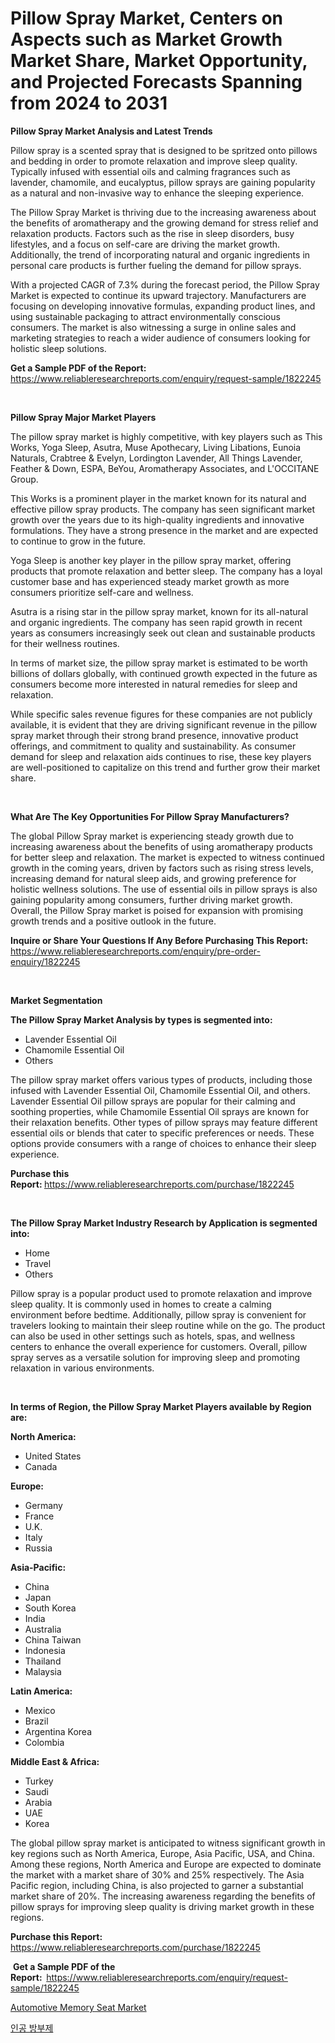 <p><h1>Pillow Spray Market, Centers on Aspects such as Market Growth Market Share, Market Opportunity, and Projected Forecasts Spanning from 2024 to 2031</h1></p><p><strong>Pillow Spray Market Analysis and Latest Trends</strong></p>
<p><p>Pillow spray is a scented spray that is designed to be spritzed onto pillows and bedding in order to promote relaxation and improve sleep quality. Typically infused with essential oils and calming fragrances such as lavender, chamomile, and eucalyptus, pillow sprays are gaining popularity as a natural and non-invasive way to enhance the sleeping experience.</p><p>The Pillow Spray Market is thriving due to the increasing awareness about the benefits of aromatherapy and the growing demand for stress relief and relaxation products. Factors such as the rise in sleep disorders, busy lifestyles, and a focus on self-care are driving the market growth. Additionally, the trend of incorporating natural and organic ingredients in personal care products is further fueling the demand for pillow sprays.</p><p>With a projected CAGR of 7.3% during the forecast period, the Pillow Spray Market is expected to continue its upward trajectory. Manufacturers are focusing on developing innovative formulas, expanding product lines, and using sustainable packaging to attract environmentally conscious consumers. The market is also witnessing a surge in online sales and marketing strategies to reach a wider audience of consumers looking for holistic sleep solutions.</p></p>
<p><strong>Get a Sample PDF of the Report:&nbsp;</strong> <a href="https://www.reliableresearchreports.com/enquiry/request-sample/1822245">https://www.reliableresearchreports.com/enquiry/request-sample/1822245</a></p>
<p>&nbsp;</p>
<p><strong>Pillow Spray Major Market Players</strong></p>
<p><p>The pillow spray market is highly competitive, with key players such as This Works, Yoga Sleep, Asutra, Muse Apothecary, Living Libations, Eunoia Naturals, Crabtree & Evelyn, Lordington Lavender, All Things Lavender, Feather & Down, ESPA, BeYou, Aromatherapy Associates, and L'OCCITANE Group.</p><p>This Works is a prominent player in the market known for its natural and effective pillow spray products. The company has seen significant market growth over the years due to its high-quality ingredients and innovative formulations. They have a strong presence in the market and are expected to continue to grow in the future.</p><p>Yoga Sleep is another key player in the pillow spray market, offering products that promote relaxation and better sleep. The company has a loyal customer base and has experienced steady market growth as more consumers prioritize self-care and wellness.</p><p>Asutra is a rising star in the pillow spray market, known for its all-natural and organic ingredients. The company has seen rapid growth in recent years as consumers increasingly seek out clean and sustainable products for their wellness routines.</p><p>In terms of market size, the pillow spray market is estimated to be worth billions of dollars globally, with continued growth expected in the future as consumers become more interested in natural remedies for sleep and relaxation.</p><p>While specific sales revenue figures for these companies are not publicly available, it is evident that they are driving significant revenue in the pillow spray market through their strong brand presence, innovative product offerings, and commitment to quality and sustainability. As consumer demand for sleep and relaxation aids continues to rise, these key players are well-positioned to capitalize on this trend and further grow their market share.</p></p>
<p>&nbsp;</p>
<p><strong>What Are The Key Opportunities For Pillow Spray Manufacturers?</strong></p>
<p><p>The global Pillow Spray market is experiencing steady growth due to increasing awareness about the benefits of using aromatherapy products for better sleep and relaxation. The market is expected to witness continued growth in the coming years, driven by factors such as rising stress levels, increasing demand for natural sleep aids, and growing preference for holistic wellness solutions. The use of essential oils in pillow sprays is also gaining popularity among consumers, further driving market growth. Overall, the Pillow Spray market is poised for expansion with promising growth trends and a positive outlook in the future.</p></p>
<p><strong>Inquire or Share Your Questions If Any Before Purchasing This Report:</strong> <a href="https://www.reliableresearchreports.com/enquiry/pre-order-enquiry/1822245">https://www.reliableresearchreports.com/enquiry/pre-order-enquiry/1822245</a></p>
<p>&nbsp;</p>
<p><strong>Market Segmentation</strong></p>
<p><strong>The Pillow Spray Market Analysis by types is segmented into:</strong></p>
<p><ul><li>Lavender Essential Oil</li><li>Chamomile Essential Oil</li><li>Others</li></ul></p>
<p><p>The pillow spray market offers various types of products, including those infused with Lavender Essential Oil, Chamomile Essential Oil, and others. Lavender Essential Oil pillow sprays are popular for their calming and soothing properties, while Chamomile Essential Oil sprays are known for their relaxation benefits. Other types of pillow sprays may feature different essential oils or blends that cater to specific preferences or needs. These options provide consumers with a range of choices to enhance their sleep experience.</p></p>
<p><strong>Purchase this Report:&nbsp;</strong><a href="https://www.reliableresearchreports.com/purchase/1822245">https://www.reliableresearchreports.com/purchase/1822245</a></p>
<p>&nbsp;</p>
<p><strong>The Pillow Spray Market Industry Research by Application is segmented into:</strong></p>
<p><ul><li>Home</li><li>Travel</li><li>Others</li></ul></p>
<p><p>Pillow spray is a popular product used to promote relaxation and improve sleep quality. It is commonly used in homes to create a calming environment before bedtime. Additionally, pillow spray is convenient for travelers looking to maintain their sleep routine while on the go. The product can also be used in other settings such as hotels, spas, and wellness centers to enhance the overall experience for customers. Overall, pillow spray serves as a versatile solution for improving sleep and promoting relaxation in various environments.</p></p>
<p>&nbsp;</p>
<p><strong>In terms of Region, the Pillow Spray Market Players available by Region are:</strong></p>
<p>
    <p> <strong> North America: </strong>
        <ul>
            <li>United States</li>
            <li>Canada</li>
        </ul>
        </p> 
    <p> <strong> Europe: </strong>
        <ul>
            <li>Germany</li>
            <li>France</li>
            <li>U.K.</li>
            <li>Italy</li>
            <li>Russia</li>
        </ul>
        </p> 
    <p> <strong> Asia-Pacific: </strong>
        <ul>
            <li>China</li>
            <li>Japan</li>
            <li>South Korea</li>
            <li>India</li>
            <li>Australia</li>
            <li>China Taiwan</li>
            <li>Indonesia</li>
            <li>Thailand</li>
            <li>Malaysia</li>
        </ul>
        </p> 
    <p> <strong> Latin America: </strong>
        <ul>
            <li>Mexico</li>
            <li>Brazil</li>
            <li>Argentina Korea</li>
            <li>Colombia</li>
        </ul>
        </p> 
    <p> <strong> Middle East & Africa: </strong>
        <ul>
            <li>Turkey</li>
            <li>Saudi</li>
            <li>Arabia</li>
            <li>UAE</li>
            <li>Korea</li>
        </ul>
    </p>
    </p>
<p><p>The global pillow spray market is anticipated to witness significant growth in key regions such as North America, Europe, Asia Pacific, USA, and China. Among these regions, North America and Europe are expected to dominate the market with a market share of 30% and 25% respectively. The Asia Pacific region, including China, is also projected to garner a substantial market share of 20%. The increasing awareness regarding the benefits of pillow sprays for improving sleep quality is driving market growth in these regions.</p></p>
<p><strong>Purchase this Report: </strong><a href="https://www.reliableresearchreports.com/purchase/1822245">https://www.reliableresearchreports.com/purchase/1822245</a></p>
<p>&nbsp;<strong>Get a Sample PDF of the Report:&nbsp;&nbsp;</strong><a href="https://www.reliableresearchreports.com/enquiry/request-sample/1822245">https://www.reliableresearchreports.com/enquiry/request-sample/1822245</a></p>
<p><strong></strong></p>
<p><p><a href="https://natural-crush-b99.notion.site/Automotive-Memory-Seat-Market-Size-Growth-and-Forecast-from-2024-2031-0f1fdb57a5a64a0cb6ddc6ebfeb5a4fa">Automotive Memory Seat Market</a></p><p><a href="https://github.com/vs10l4sfg5c/Market-Research-Report-List-1/blob/main/69857173616.md">인공 방부제</a></p></p>